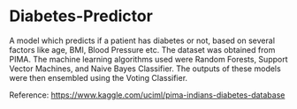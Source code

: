 # Diabetes-Predictor
A model which predicts if a patient has diabetes or not, based on several factors like age, BMI, Blood Pressure etc.
The dataset was obtained from PIMA. 
The machine learning algorithms used were Random Forests, Support Vector Machines, and Naive Bayes Classifier. 
The outputs of these models were then ensembled using the Voting Classifier. 

Reference: https://www.kaggle.com/uciml/pima-indians-diabetes-database
